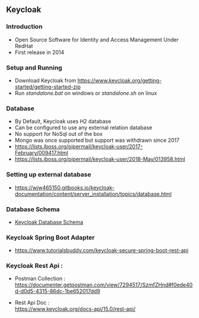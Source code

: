 ## Keycloak

### Introduction
- Open Source Software for Identity and Access Management
Under RedHat
- First release in 2014

### Setup and Running
- Download Keycloak from https://www.keycloak.org/getting-started/getting-started-zip
- Run *standalone.bat* on windows or *standalone.sh* on linux


### Database
- By Default, Keycloak uses H2 database
- Can be configured to use any external relation database
- No support for NoSql out of the box
- Mongo was once supported but support was withdrawn since 2017
- https://lists.jboss.org/pipermail/keycloak-user/2017-February/009417.html
- https://lists.jboss.org/pipermail/keycloak-user/2018-May/013958.html


### Setting up external database
- https://wjw465150.gitbooks.io/keycloak-documentation/content/server_installation/topics/database.html


### Database Schema
- [Keycloak Database Schema](https://raw.githubusercontent.com/gist/thomasdarimont/b1c19da5e8df747b8596e6ddcda7e36f/raw/29309467f4ea07519cf614fd74943272e7d939f4/keycloak_db_overview_4.0.0.CR1-SNAPSHOT.svg)


### Keycloak Spring Boot Adapter
- https://www.tutorialsbuddy.com/keycloak-secure-spring-boot-rest-api


### Keycloak Rest Api  :
- Postman Collection :
    https://documenter.getpostman.com/view/7294517/SzmfZHnd#f0ede40d-d0d5-4315-86dc-1be652017dd9


- Rest Api Doc :  
    https://www.keycloak.org/docs-api/15.0/rest-api/

